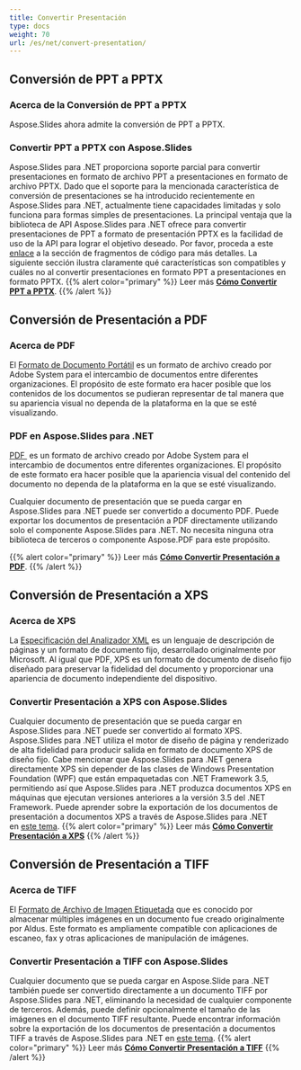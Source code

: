 ```yaml
---
title: Convertir Presentación
type: docs
weight: 70
url: /es/net/convert-presentation/
---
```


## **Conversión de PPT a PPTX**
### **Acerca de la Conversión de PPT a PPTX**
Aspose.Slides ahora admite la conversión de PPT a PPTX.
### **Convertir PPT a PPTX con Aspose.Slides**
Aspose.Slides para .NET proporciona soporte parcial para convertir presentaciones en formato de archivo PPT a presentaciones en formato de archivo PPTX. Dado que el soporte para la mencionada característica de conversión de presentaciones se ha introducido recientemente en Aspose.Slides para .NET, actualmente tiene capacidades limitadas y solo funciona para formas simples de presentaciones. La principal ventaja que la biblioteca de API Aspose.Slides para .NET ofrece para convertir presentaciones de PPT a formato de presentación PPTX es la facilidad de uso de la API para lograr el objetivo deseado. Por favor, proceda a este [enlace](/slides/es/net/convert-presentation/) a la sección de fragmentos de código para más detalles. La siguiente sección ilustra claramente qué características son compatibles y cuáles no al convertir presentaciones en formato PPT a presentaciones en formato PPTX.
{{% alert color="primary" %}} 
Leer más [**Cómo Convertir PPT a PPTX**](/slides/es/net/convert-ppt-to-pptx/).
{{% /alert %}}
## **Conversión de Presentación a PDF**
### **Acerca de PDF**
El [Formato de Documento Portátil](https://es.wikipedia.org/wiki/PDF) es un formato de archivo creado por Adobe System para el intercambio de documentos entre diferentes organizaciones. El propósito de este formato era hacer posible que los contenidos de los documentos se pudieran representar de tal manera que su apariencia visual no dependa de la plataforma en la que se esté visualizando.
### **PDF en Aspose.Slides para .NET**
[PDF ](https://docs.fileformat.com/pdf/) es un formato de archivo creado por Adobe System para el intercambio de documentos entre diferentes organizaciones. El propósito de este formato era hacer posible que la apariencia visual del contenido del documento no dependa de la plataforma en la que se esté visualizando.

Cualquier documento de presentación que se pueda cargar en Aspose.Slides para .NET puede ser convertido a documento PDF. Puede exportar los documentos de presentación a PDF directamente utilizando solo el componente Aspose.Slides para .NET. No necesita ninguna otra biblioteca de terceros o componente Aspose.PDF para este propósito.

{{% alert color="primary" %}} 
Leer más [**Cómo Convertir Presentación a PDF**](/slides/es/net/convert-powerpoint-ppt-and-pptx-to-pdf/).
{{% /alert %}}

## **Conversión de Presentación a XPS**
### **Acerca de XPS**
La [Especificación del Analizador XML](https://es.wikipedia.org/wiki/Open_XML_Paper_Specification) es un lenguaje de descripción de páginas y un formato de documento fijo, desarrollado originalmente por Microsoft. Al igual que PDF, XPS es un formato de documento de diseño fijo diseñado para preservar la fidelidad del documento y proporcionar una apariencia de documento independiente del dispositivo.
### **Convertir Presentación a XPS con Aspose.Slides**
Cualquier documento de presentación que se pueda cargar en Aspose.Slides para .NET puede ser convertido al formato XPS. Aspose.Slides para .NET utiliza el motor de diseño de página y renderizado de alta fidelidad para producir salida en formato de documento XPS de diseño fijo. Cabe mencionar que Aspose.Slides para .NET genera directamente XPS sin depender de las clases de Windows Presentation Foundation (WPF) que están empaquetadas con .NET Framework 3.5, permitiendo así que Aspose.Slides para .NET produzca documentos XPS en máquinas que ejecutan versiones anteriores a la versión 3.5 del .NET Framework. Puede aprender sobre la exportación de los documentos de presentación a documentos XPS a través de Aspose.Slides para .NET en [este tema](/slides/es/net/convert-powerpoint-ppt-and-pptx-to-microsoft-xps-document/).
{{% alert color="primary" %}} 
Leer más [**Cómo Convertir Presentación a XPS**](/slides/es/net/convert-powerpoint-ppt-and-pptx-to-microsoft-xps-document/)
{{% /alert %}}
## **Conversión de Presentación a TIFF**
### **Acerca de TIFF**
El [Formato de Archivo de Imagen Etiquetada](https://es.wikipedia.org/wiki/TIFF) que es conocido por almacenar múltiples imágenes en un documento fue creado originalmente por Aldus. Este formato es ampliamente compatible con aplicaciones de escaneo, fax y otras aplicaciones de manipulación de imágenes.
### **Convertir Presentación a TIFF con Aspose.Slides**
Cualquier documento que se pueda cargar en Aspose.Slide para .NET también puede ser convertido directamente a un documento TIFF por Aspose.Slides para .NET, eliminando la necesidad de cualquier componente de terceros. Además, puede definir opcionalmente el tamaño de las imágenes en el documento TIFF resultante. Puede encontrar información sobre la exportación de los documentos de presentación a documentos TIFF a través de Aspose.Slides para .NET en [este tema](/slides/es/net/convert-powerpoint-ppt-and-pptx-to-tiff/).
{{% alert color="primary" %}} 
Leer más [**Cómo Convertir Presentación a TIFF**](/slides/es/net/convert-powerpoint-to-tiff/)
{{% /alert %}}